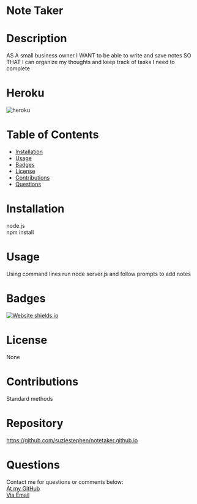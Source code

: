 # Note Taker

  # Description
AS A small business owner
I WANT to be able to write and save notes
SO THAT I can organize my thoughts and keep track of tasks I need to complete



  # Heroku
  ![heroku](https://user-images.githubusercontent.com/74234842/108702780-d4f27580-755d-11eb-870a-070099fba2f0.png)
 
 

  # Table of Contents
  * [Installation](#installation)
  * [Usage](#usage)
  * [Badges](#badges)
  * [License](#license)
  * [Contributions](#contributions)
  * [Questions](#questions)
  

  
  # Installation
  node.js <br>
  npm install 
  # Usage
  Using command lines run node server.js and follow prompts to add notes
  # Badges
  [![Website shields.io](https://img.shields.io/badge/success-success-pink)](http://shields.io/)
  # License
  None
  # Contributions
  Standard methods


  # Repository
 https://github.com/suziestephen/notetaker.github.io
  

  # Questions
  Contact me for questions or comments below: <br>
    [At my GitHub](https://github.com/suziestephen) <br>
    [Via Email](mailto:suzietstephen@gmail.com)

